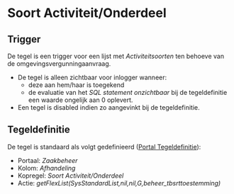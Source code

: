 # Soort Activiteit/Onderdeel

## Trigger

De tegel is een trigger voor een lijst met *Activiteitsoorten* ten behoeve van de omgevingsvergunningaanvraag.

- De tegel is alleen zichtbaar voor inlogger wanneer:
  - deze aan hem/haar is toegekend
  - de evaluatie van het *SQL statement onzichtbaar* bij de tegeldefinitie een waarde ongelijk aan 0 oplevert.
- Een tegel is disabled indien zo aangevinkt bij de tegeldefinitie.

## Tegeldefinitie

De tegel is standaard als volgt gedefinieerd ([Portal Tegeldefinitie](/docs/instellen_inrichten/portaldefinitie/portal_tegel.md)):

- Portaal: *Zaakbeheer*
- Kolom: *Afhandeling*
- Kopregel: *Soort Activiteit/Onderdeel*
- Actie: *getFlexList(SysStandardList,nil,nil,G,beheer_tbsrttoestemming)*
